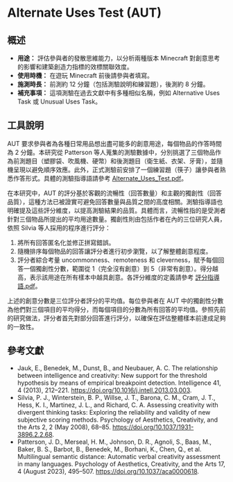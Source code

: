 # Alternate Uses Test (AUT)

## 概述

- **用途：** 評估參與者的發散思維能力，以分析兩種版本 Minecraft 對創意思考的影響和建築創造力指標的效標關聯效度。
- **使用時機：** 在遊玩 Minecraft 前後請參與者填寫。
- **施測時長：** 前測約 12 分鐘（包括測驗說明和練習題），後測約 8 分鐘。
- **補充事項：** 這項測驗在過去文獻中有多種相似名稱，例如 Alternative Uses Task 或 Unusual Uses Task。

## 工具說明

AUT 要求參與者為各種日常用品想出盡可能多的創意用途，每個物品的作答時間為 2 分鐘。本研究從 Patterson 等人蒐集的測驗數據中，分別挑選了三個物品作為前測題目（塑膠袋、吹風機、硬幣）和後測題目（衛生紙、衣架、牙膏），並隨機呈現以避免順序效應。此外，正式測驗前安排了一個練習題（筷子）讓參與者熟悉作答形式。具體的測驗指導語請參考 [Alternate_Uses_Test.pdf](Alternate_Uses_Test.pdf)。

在本研究中，AUT 的評分基於客觀的流暢性（回答數量）和主觀的獨創性（回答品質），這種方法已被證實可避免回答數量與品質之間的高度相關。測驗指導語也明確提及這些評分維度，以提高測驗結果的品質。具體而言，流暢性指的是受測者針對三個物品所提出的平均用途數量。獨創性則由包括作者在內的三位研究人員，依照 Silvia 等人採用的程序進行評分：

1. 將所有回答匿名化並修正拼寫錯誤。
2. 隨機排序每個物品的回答讓評分者進行初步瀏覽，以了解整體創意程度。
3. 評分者綜合考量 uncommonness、remoteness 和 cleverness，賦予每個回答一個獨創性分數，範圍從 1（完全沒有創意）到 5（非常有創意）。得分越高，表示該用途在所有樣本中越具創意。各評分維度的定義請參考 [評分指導語.pdf](評分指導語.pdf)。

上述的創意分數是三位評分者評分的平均值。每位參與者在 AUT 中的獨創性分數為他們對三個項目的平均得分，而每個項目的分數為所有回答的平均值。參照先前的研究做法，評分者首先對部分回答進行評分，以確保在評估整體樣本前達成足夠的一致性。

## 參考文獻

- Jauk, E., Benedek, M., Dunst, B., and Neubauer, A. C. The relationship between intelligence and creativity: New support for the threshold hypothesis by means of empirical breakpoint detection. Intelligence 41, 4 (2013), 212–221. https://doi.org/10.1016/j.intell.2013.03.003.
- Silvia, P. J., Winterstein, B. P., Willse, J. T., Barona, C. M., Cram, J. T., Hess, K. I., Martinez, J. L., and Richard, C. A. Assessing creativity with divergent thinking tasks: Exploring the reliability and validity of new subjective scoring methods. Psychology of Aesthetics, Creativity, and the Arts 2, 2 (May 2008), 68–85. https://doi.org/10.1037/1931-3896.2.2.68.
- Patterson, J. D., Merseal, H. M., Johnson, D. R., Agnoli, S., Baas, M., Baker, B. S., Barbot, B., Benedek, M., Borhani, K., Chen, Q., et al. Multilingual semantic distance: Automatic verbal creativity assessment in many languages. Psychology of Aesthetics, Creativity, and the Arts 17, 4 (August 2023), 495–507. https://doi.org/10.1037/aca0000618.

